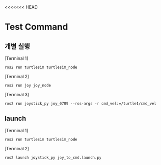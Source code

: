 <<<<<<< HEAD
# Test Command

## 개별 실행

[Terminal 1]

    ros2 run turtlesim turtlesim_node

[Terminal 2]

    ros2 run joy joy_node

[Terminal 3]

    ros2 run joystick_py joy_0709 --ros-args -r cmd_vel:=/turtle1/cmd_vel

## launch

[Terminal 1]

    ros2 run turtlesim turtlesim_node

[Terminal 2]
    
    ros2 launch joystick_py joy_to_cmd.launch.py
    

